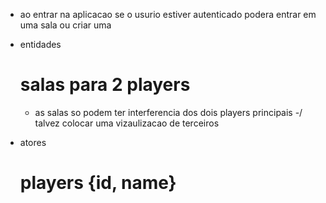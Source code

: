 - ao entrar na aplicacao se o usurio estiver autenticado podera entrar em uma
  sala ou criar uma

- entidades

  # salas para 2 players

  - as salas so podem ter interferencia dos dois players principais -/ talvez
    colocar uma vizaulizacao de terceiros

- atores
  # players {id, name}
